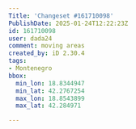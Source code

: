 ```yaml
---
Title: 'Changeset #161710098'
PublishDate: 2025-01-24T12:22:23Z
id: 161710098
user: dada24
comment: moving areas
created_by: iD 2.30.4
tags:
- Montenegro
bbox:
  min_lon: 18.8344947
  min_lat: 42.2767254
  max_lon: 18.8543899
  max_lat: 42.284971

---
```

